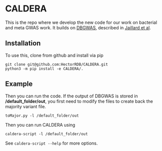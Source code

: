 # CALDERA

This is the repo where we develop the new code for our work on bacterial and meta GWAS work. It builds on [DBGWAS](https://gitlab.com/leoisl/dbgwas), described in [Jaillard et al](https://journals.plos.org/plosgenetics/article?id=10.1371/journal.pgen.1007758).

## Installation

To use this, clone from github and install via pip

```{bash}
git clone git@github.com:HectorRDB/CALDERA.git
python3 -m pip install -e CALDERA/.
```

## Example

Then you can run the code. If the output of DBGWAS is stored in __/default_folder/out__, you first need to modify the files to create back the majority variant file.

```{bash}
toMajor.py -l /default_folder/out
```

Then you can run CALDERA using

```{bash}
caldera-script -l /default_folder/out
```

See `caldera-script --help`  for more options.
